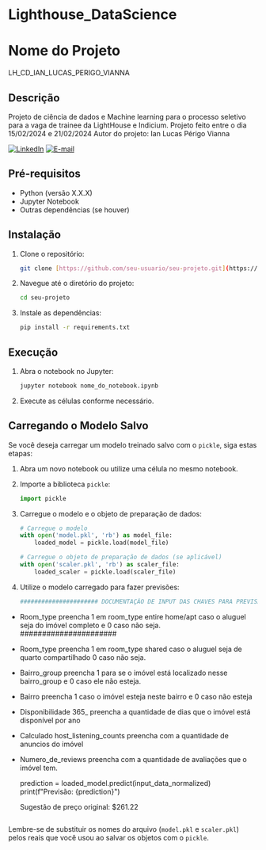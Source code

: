 ﻿# Lighthouse_DataScience
# Nome do Projeto
LH_CD_IAN_LUCAS_PERIGO_VIANNA

## Descrição
Projeto de ciência de dados e Machine learning para o processo seletivo para a vaga de trainee da LightHouse e Indicium.
Projeto feito entre o dia 15/02/2024 e 21/02/2024
Autor do projeto: Ian Lucas Périgo Vianna

[![LinkedIn](https://img.shields.io/badge/LinkedIn-Profile-blue?style=flat-square&logo=linkedin&labelColor=blue)](https://www.linkedin.com/in/ianperigo)
[![E-mail](https://img.shields.io/badge/E--mail-Enviar%20E--mail-brightgreen?style=flat-square&logo=gmail&labelColor=brightgreen)](mailto:seu-ian.perigo.v@egmail.com)


## Pré-requisitos

- Python (versão X.X.X)
- Jupyter Notebook
- Outras dependências (se houver)

## Instalação

1. Clone o repositório:

    ```bash
    git clone [https://github.com/seu-usuario/seu-projeto.git](https://github.com/IanPerigoVianna/Lighthouse_DataScience.git)
    ```

2. Navegue até o diretório do projeto:

    ```bash
    cd seu-projeto
    ```

3. Instale as dependências:

    ```bash
    pip install -r requirements.txt
    ```

## Execução

1. Abra o notebook no Jupyter:

    ```bash
    jupyter notebook nome_do_notebook.ipynb
    ```

2. Execute as células conforme necessário.

## Carregando o Modelo Salvo

Se você deseja carregar um modelo treinado salvo com o `pickle`, siga estas etapas:

1. Abra um novo notebook ou utilize uma célula no mesmo notebook.

2. Importe a biblioteca `pickle`:

    ```python
    import pickle
    ```

3. Carregue o modelo e o objeto de preparação de dados:

    ```python
    # Carregue o modelo
    with open('model.pkl', 'rb') as model_file:
        loaded_model = pickle.load(model_file)

    # Carregue o objeto de preparação de dados (se aplicável)
    with open('scaler.pkl', 'rb') as scaler_file:
        loaded_scaler = pickle.load(scaler_file)
    ```

4. Utilize o modelo carregado para fazer previsões:

    ```python
   ###################### DOCUMENTAÇÃO DE INPUT DAS CHAVES PARA PREVISÃO DO PREÇO DO IMÓVEL #########################

 - Room_type preencha 1  em room_type entire home/apt caso o aluguel seja do imóvel completo e 0 caso não seja. ######################
 - Room_type preencha 1  em room_type shared caso o aluguel seja de quarto compartilhado 0 caso não seja.
 - Bairro_group preencha 1 para se o imóvel está localizado nesse bairro_group e 0 caso ele não esteja.
 - Bairro preencha 1 caso o imóvel esteja neste bairro e 0 caso não esteja
 - Disponibilidade 365_ preencha a quantidade de dias que o imóvel está disponível por ano
 - Calculado host_listening_counts preencha com a quantidade de anuncios do imóvel
 - Numero_de_reviews preencha com a quantidade de avaliações que o imóvel tem.

    prediction = loaded_model.predict(input_data_normalized)
    print(f"Previsão: {prediction}")

    Sugestão de preço original: $261.22
    ```

Lembre-se de substituir os nomes do arquivo (`model.pkl` e `scaler.pkl`) pelos reais que você usou ao salvar os objetos com o `pickle`.

